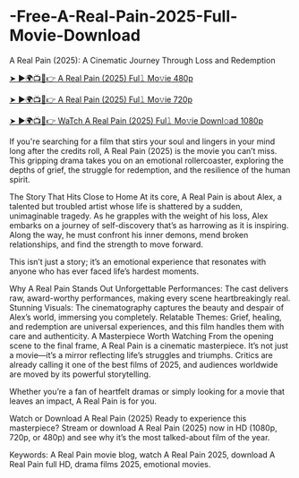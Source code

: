 # -Free-A-Real-Pain-2025-Full-Movie-Download
A Real Pain (2025): A Cinematic Journey Through Loss and Redemption

[➤ ►🌍📺📱👉 A Real Pain (2025) Ful𝚕 Mo𝚟ie 480p](https://t.co/jmTE0Gh27E)

[➤ ►🌍📺📱👉 A Real Pain (2025) Ful𝚕 Mo𝚟ie 720p](https://t.co/jmTE0Gh27E)

[➤ ►🌍📺📱👉 WaTch A Real Pain (2025) Ful𝚕 Mo𝚟ie Downl𝚘ad 1080p](https://t.co/jmTE0Gh27E)

If you're searching for a film that stirs your soul and lingers in your mind long after the credits roll, A Real Pain (2025) is the movie you can’t miss. This gripping drama takes you on an emotional rollercoaster, exploring the depths of grief, the struggle for redemption, and the resilience of the human spirit.

The Story That Hits Close to Home
At its core, A Real Pain is about Alex, a talented but troubled artist whose life is shattered by a sudden, unimaginable tragedy. As he grapples with the weight of his loss, Alex embarks on a journey of self-discovery that’s as harrowing as it is inspiring. Along the way, he must confront his inner demons, mend broken relationships, and find the strength to move forward.

This isn’t just a story; it’s an emotional experience that resonates with anyone who has ever faced life’s hardest moments.

Why A Real Pain Stands Out
Unforgettable Performances: The cast delivers raw, award-worthy performances, making every scene heartbreakingly real.
Stunning Visuals: The cinematography captures the beauty and despair of Alex’s world, immersing you completely.
Relatable Themes: Grief, healing, and redemption are universal experiences, and this film handles them with care and authenticity.
A Masterpiece Worth Watching
From the opening scene to the final frame, A Real Pain is a cinematic masterpiece. It’s not just a movie—it’s a mirror reflecting life’s struggles and triumphs. Critics are already calling it one of the best films of 2025, and audiences worldwide are moved by its powerful storytelling.

Whether you’re a fan of heartfelt dramas or simply looking for a movie that leaves an impact, A Real Pain is for you.

Watch or Download A Real Pain (2025)
Ready to experience this masterpiece? Stream or download A Real Pain (2025) now in HD (1080p, 720p, or 480p) and see why it’s the most talked-about film of the year.

Keywords: A Real Pain movie blog, watch A Real Pain 2025, download A Real Pain full HD, drama films 2025, emotional movies.
